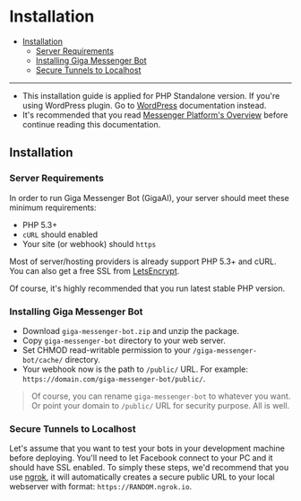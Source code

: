 # Installation
- [Installation](#installation)
	- [Server Requirements](#server-requirements)
	- [Installing Giga Messenger Bot](#installing-giga-messenger-bot)
	- [Secure Tunnels to Localhost](#secure-tunnels-to-localhost)

***
> 
- This installation guide is applied for PHP Standalone version. If you're using WordPress plugin. Go to [WordPress](/docs/wordpress) documentation instead.
- It's recommended that you read [Messenger Platform's Overview](https://developers.facebook.com/docs/messenger-platform/product-overview) before continue reading this documentation.


<a name="installation"></a>
## Installation

<a name="server-requirements"></a>
### Server Requirements
In order to run Giga Messenger Bot (GigaAI), your server should meet these minimum requirements:

- PHP 5.3+
- `cURL` should enabled
- Your site (or webhook) should `https`

Most of server/hosting providers is already support PHP 5.3+ and cURL. You can also get a free SSL from [LetsEncrypt](https://letsencrypt.org). 

Of course, it's highly recommended that you run latest stable PHP version.

<a name="installing-giga-messenger-bot"></a>
### Installing Giga Messenger Bot
- Download `giga-messenger-bot.zip` and unzip the package.
- Copy `giga-messenger-bot` directory to your web server.
- Set CHMOD read-writable permission to your `/giga-messenger-bot/cache/` directory.
- Your webhook now is the path to `/public/` URL. For example: `https://domain.com/giga-messenger-bot/public/`.

> Of course, you can rename `giga-messenger-bot` to whatever you want. Or point your domain to `/public/` URL for security purpose. All is well.

<a name="secure-tunnels-to-localhost"></a>
### Secure Tunnels to Localhost
Let's assume that you want to test your bots in your development machine before deploying. You'll need to let Facebook connect to your PC and it should have SSL enabled. To simply these steps, we'd recommend that you use [ngrok](https://ngrok.com), it will automatically creates a secure public URL to your local webserver with format: `https://RANDOM.ngrok.io`.